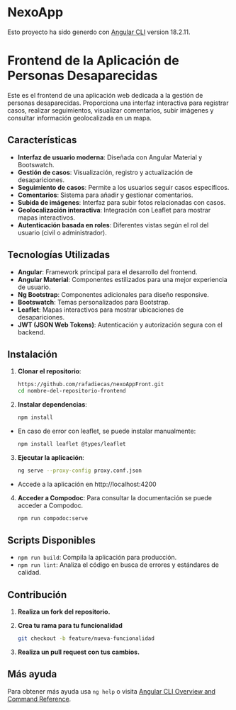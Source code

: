 # NexoApp

Esto proyecto ha sido generdo con [Angular CLI](https://github.com/angular/angular-cli) version 18.2.11.

# Frontend de la Aplicación de Personas Desaparecidas

Este es el frontend de una aplicación web dedicada a la gestión de personas desaparecidas. Proporciona una interfaz interactiva para registrar casos, realizar seguimientos, visualizar comentarios, subir imágenes y consultar información geolocalizada en un mapa.

## Características

- **Interfaz de usuario moderna**: Diseñada con Angular Material y Bootswatch.
- **Gestión de casos**: Visualización, registro y actualización de desapariciones.
- **Seguimiento de casos**: Permite a los usuarios seguir casos específicos.
- **Comentarios**: Sistema para añadir y gestionar comentarios.
- **Subida de imágenes**: Interfaz para subir fotos relacionadas con casos.
- **Geolocalización interactiva**: Integración con Leaflet para mostrar mapas interactivos.
- **Autenticación basada en roles**: Diferentes vistas según el rol del usuario (civil o administrador).

## Tecnologías Utilizadas

- **Angular**: Framework principal para el desarrollo del frontend.
- **Angular Material**: Componentes estilizados para una mejor experiencia de usuario.
- **Ng Bootstrap**: Componentes adicionales para diseño responsive.
- **Bootswatch**: Temas personalizados para Bootstrap.
- **Leaflet**: Mapas interactivos para mostrar ubicaciones de desapariciones.
- **JWT (JSON Web Tokens)**: Autenticación y autorización segura con el backend.

## Instalación

1. **Clonar el repositorio**:
   ```bash
   https://github.com/rafadiecas/nexoAppFront.git
   cd nombre-del-repositorio-frontend

2. **Instalar dependencias**:
   
   ```bash
   npm install
   
  - En caso de error con leaflet, se puede instalar manualmente:
   
    ```bash
    npm install leaflet @types/leaflet

3. **Ejecutar la aplicación**:
   ```bash
   ng serve --proxy-config proxy.conf.json
   
  - Accede a la aplicación en http://localhost:4200

4. **Acceder a Compodoc**:
   Para consultar la documentación se puede acceder a Compodoc.
   
   ```bash
   npm run compodoc:serve

## Scripts Disponibles

  - `npm run build`: Compila la aplicación para producción.
  - `npm run lint`: Analiza el código en busca de errores y estándares de calidad.

## Contribución

1. **Realiza un fork del repositorio.**

2. **Crea tu rama para tu funcionalidad**
   
   ```bash
   git checkout -b feature/nueva-funcionalidad
   
4. **Realiza un pull request con tus cambios.**
 

## Más ayuda

Para obtener más ayuda usa `ng help` o visita [Angular CLI Overview and Command Reference](https://angular.dev/tools/cli).
